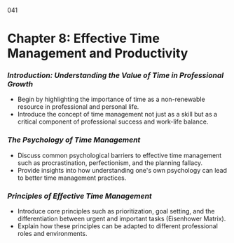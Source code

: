 041

# **Chapter 8: Effective Time Management and Productivity**


### ***Introduction: Understanding the Value of Time in Professional Growth***

- Begin by highlighting the importance of time as a non-renewable resource in professional and personal life.
- Introduce the concept of time management not just as a skill but as a critical component of professional success and work-life balance.

### ***The Psychology of Time Management***

- Discuss common psychological barriers to effective time management such as procrastination, perfectionism, and the planning fallacy.
- Provide insights into how understanding one's own psychology can lead to better time management practices.
 
 ### ***Principles of Effective Time Management***

 - Introduce core principles such as prioritization, goal setting, and the differentiation between urgent and important tasks (Eisenhower Matrix).
- Explain how these principles can be adapted to different professional roles and environments.


